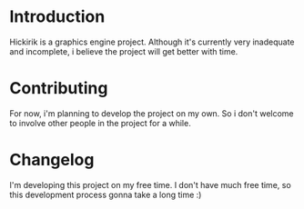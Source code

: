 # Introduction
Hickirik is a graphics engine project. Although it's currently very inadequate and incomplete, i believe the project will get better with time.
# Contributing
For now, i'm planning to develop the project on my own. So i don't welcome to involve other people in the project for a while.
# Changelog
I'm developing this project on my free time. I don't have much free time, so this development process gonna take a long time :)
